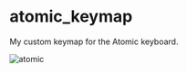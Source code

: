 # atomic_keymap
My custom keymap for the Atomic keyboard.

![atomic](http://i.imgur.com/ER6c1tx.jpg)
